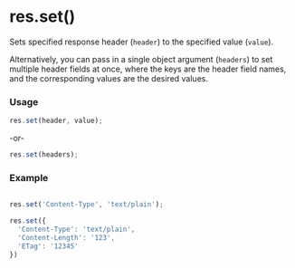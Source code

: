 # res.set()
Sets specified response header (`header`) to the specified value (`value`).

Alternatively, you can pass in a single object argument (`headers`) to set multiple header fields at once, where the keys are the header field names, and the corresponding values are the desired values.

### Usage
```js
res.set(header, value);
```

-or-

```js
res.set(headers);
```

### Example
```javascript

res.set('Content-Type', 'text/plain');

res.set({
  'Content-Type': 'text/plain',
  'Content-Length': '123',
  'ETag': '12345'
})

```



<docmeta name="displayName" value="res.set()">
<docmeta name="pageType" value="method">
